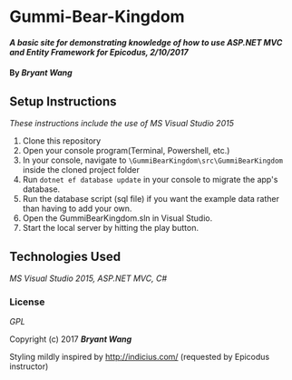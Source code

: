 # Gummi-Bear-Kingdom

#### _A basic site for demonstrating knowledge of how to use  ASP.NET MVC and Entity Framework for Epicodus, 2/10/2017_

#### By _**Bryant Wang**_

## Setup Instructions

_These instructions include the use of MS Visual Studio 2015_

1. Clone this repository
2. Open your console program(Terminal, Powershell, etc.)
3. In your console, navigate to `\GummiBearKingdom\src\GummiBearKingdom` inside the cloned project folder
4. Run `dotnet ef database update` in your console to migrate the app's database.
5. Run the database script (sql file) if you want the example data rather than having to add your own.
6. Open the GummiBearKingdom.sln in Visual Studio. 
7. Start the local server by hitting the play button.

## Technologies Used

_MS Visual Studio 2015, ASP.NET MVC, C#_

### License

*GPL*

Copyright (c) 2017 **_Bryant Wang_**

Styling mildly inspired by http://indicius.com/ (requested by Epicodus instructor)
